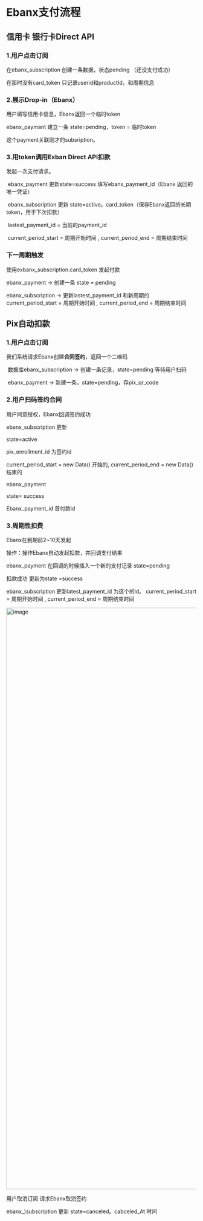 # Ebanx支付流程

## 信用卡 银行卡Direct API

### 1.用户点击订阅

在ebanx_subscription 创建一条数据，状态pending （还没支付成功）

在那时没有card_token 只记录userid和productId，和周期信息

### 2.展示Drop-in（Ebanx）

 用户填写信用卡信息，Ebanx返回一个临时token

ebanx_paymant 建立一条 state=pending，token = 临时token

这个payment关联刚才的subsription。

### 3.用token调用Exban Direct API扣款

发起一次支付请求。

​	ebanx_payment 更新state=success 填写ebanx_payment_id（Ebanx 返回的唯一凭证）

​	ebanx_subscription 更新 state=active。card_token（保存Ebanx返回的长期token，用于下次扣款）

​		lastest_payment_id = 当前的payment_id

​		current_period_start = 周期开始时间 , current_period_end  = 周期结束时间



### 下一周期触发

使用exbanx_subscription.card_token 发起付款

ebanx_payment -> 创建一条 state = pending

ebanx_subscription  -> 更新lastest_payment_id 和新周期的	current_period_start = 周期开始时间 , current_period_end  = 周期结束时间




## Pix自动扣款

### 1.用户点击订阅

我们系统请求Ebanx创建**合同签约**，返回一个二维码

​	数据库ebanx_subscription -> 创建一条记录，state=pending 等待用户扫码

​    ebanx_payment -> 新建一条，state=pending，存pix_qr_code

### 2.用户扫码签约合同

用户同意授权，Ebanx回调签约成功

ebanx_subscription 更新

state=active

pix_enrollment_id 为签约id

current_period_start = new Data()  开始的, current_period_end  = new Data()  结束的



ebanx_payment

state= success

Ebanx_payment_id 首付款id

### 3.周期性扣费

Ebanx在到期前2~10天发起

操作：操作Ebanx自动发起扣款，并回调支付结果

ebanx_payment 在回调的时候插入一个新的支付记录 state=pending

扣款成功 更新为state =success

ebanx_subscription 更新latest_payment_id 为这个的id。	current_period_start = 周期开始时间 , current_period_end  = 周期结束时间

<img width="1024" height="1536" alt="image" src="https://github.com/user-attachments/assets/50f2d3d1-afe3-48fb-a850-deb0ec94fc2e" />


用户取消订阅  请求Ebanx取消签约

 ebanx_)subscription 更新 state=canceled。cabceled_At 时间

